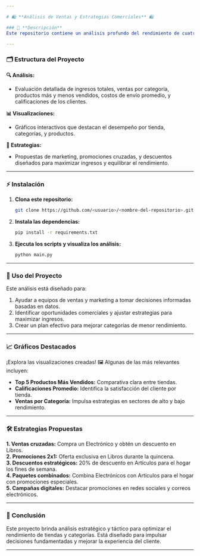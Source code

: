 ```yaml
---

# 🛍️ **Análisis de Ventas y Estrategias Comerciales** 🛍️

### 📌 **Descripción**
Este repositorio contiene un análisis profundo del rendimiento de cuatro tiendas en distintas métricas clave: ingresos, satisfacción del cliente, productos vendidos, y costos operativos. Además, incluye estrategias dinámicas para mejorar el desempeño en categorías de bajo rendimiento, respaldadas por datos y visualizaciones. 📊

---
```


### 🗂️ **Estructura del Proyecto**
**🔍 Análisis:**
- Evaluación detallada de ingresos totales, ventas por categoría, productos más y menos vendidos, costos de envío promedio, y calificaciones de los clientes.  

**📊 Visualizaciones:**
- Gráficos interactivos que destacan el desempeño por tienda, categorías, y productos.  

**🚀 Estrategias:**
- Propuestas de marketing, promociones cruzadas, y descuentos diseñados para maximizar ingresos y equilibrar el rendimiento.  

---

### ⚡ **Instalación**
1. **Clona este repositorio:**
   ```bash
   git clone https://github.com/<usuario>/<nombre-del-repositorio>.git
   ```
2. **Instala las dependencias:**
   ```bash
   pip install -r requirements.txt
   ```
3. **Ejecuta los scripts y visualiza los análisis:**
   ```bash
   python main.py
   ```

---

### 🌟 **Uso del Proyecto**
Este análisis está diseñado para:
1. Ayudar a equipos de ventas y marketing a tomar decisiones informadas basadas en datos.  
2. Identificar oportunidades comerciales y ajustar estrategias para maximizar ingresos.  
3. Crear un plan efectivo para mejorar categorías de menor rendimiento.  

---

### 📈 **Gráficos Destacados**
¡Explora las visualizaciones creadas! 🖼️ Algunas de las más relevantes incluyen:  
- **Top 5 Productos Más Vendidos:** Comparativa clara entre tiendas.  
- **Calificaciones Promedio:** Identifica la satisfacción del cliente por tienda.  
- **Ventas por Categoría:** Impulsa estrategias en sectores de alto y bajo rendimiento.  

---

### 🛠️ **Estrategias Propuestas**
**1. Ventas cruzadas:** Compra un Electrónico y obtén un descuento en Libros.  
**2. Promociones 2x1:** Oferta exclusiva en Libros durante la quincena.  
**3. Descuentos estratégicos:** 20% de descuento en Artículos para el hogar los fines de semana.  
**4. Paquetes combinados:** Combina Electrónicos con Artículos para el hogar con promociones especiales.  
**5. Campañas digitales:** Destacar promociones en redes sociales y correos electrónicos.  

---

### 📢 **Conclusión**
Este proyecto brinda análisis estratégico y táctico para optimizar el rendimiento de tiendas y categorías. Está diseñado para impulsar decisiones fundamentadas y mejorar la experiencia del cliente.

---
